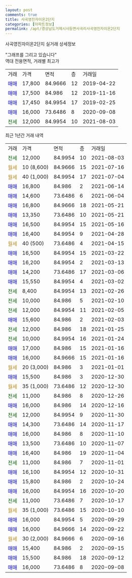 ```yaml
---
layout: post
comments: true
title: 사곡영진자이온2단지
categories: [아파트정보]
permalink: /apt/경상남도거제시사등면사곡리사곡영진자이온2단지
---
```


사곡영진자이온2단지 실거래 상세정보

<script type="text/javascript">
  google.charts.load('current', {'packages':['line', 'corechart']});
  google.charts.setOnLoadCallback(drawChart);

  function drawChart() {
    var data = new google.visualization.DataTable();
    data.addColumn('date', '거래일');
    data.addColumn('number', "매매");
    data.addColumn('number', "전세");
    data.addColumn('number', "전매");

    data.addRows([[new Date(Date.parse("2021-08-03")), null, 12000, null], [new Date(Date.parse("2021-07-16")), null, null, null], [new Date(Date.parse("2021-07-04")), null, null, null], [new Date(Date.parse("2021-06-14")), 16800, null, null], [new Date(Date.parse("2021-06-04")), 14600, null, null], [new Date(Date.parse("2021-05-21")), 16800, null, null], [new Date(Date.parse("2021-05-21")), 13350, null, null], [new Date(Date.parse("2021-05-16")), 16500, null, null], [new Date(Date.parse("2021-04-28")), 16400, null, null], [new Date(Date.parse("2021-04-15")), null, null, null], [new Date(Date.parse("2021-03-22")), 16500, null, null], [new Date(Date.parse("2021-03-13")), 16200, null, null], [new Date(Date.parse("2021-03-06")), 14200, null, null], [new Date(Date.parse("2021-03-02")), 15550, null, null], [new Date(Date.parse("2021-02-26")), null, 8400, null], [new Date(Date.parse("2021-02-10")), null, 10000, null], [new Date(Date.parse("2021-02-05")), null, 12000, null], [new Date(Date.parse("2021-02-03")), 15600, null, null], [new Date(Date.parse("2021-01-25")), null, 12000, null], [new Date(Date.parse("2021-01-24")), null, 10000, null], [new Date(Date.parse("2021-01-16")), 17000, null, null], [new Date(Date.parse("2021-01-16")), 16000, null, null], [new Date(Date.parse("2021-01-01")), null, null, null], [new Date(Date.parse("2020-12-30")), 15500, null, null], [new Date(Date.parse("2020-12-30")), null, null, null], [new Date(Date.parse("2020-12-26")), null, 11000, null], [new Date(Date.parse("2020-12-16")), 16000, null, null], [new Date(Date.parse("2020-11-30")), null, 12000, null], [new Date(Date.parse("2020-11-17")), 14300, null, null], [new Date(Date.parse("2020-11-10")), 16000, null, null], [new Date(Date.parse("2020-11-07")), 13500, null, null], [new Date(Date.parse("2020-11-04")), 16400, null, null], [new Date(Date.parse("2020-11-01")), null, 11000, null], [new Date(Date.parse("2020-10-31")), 16100, null, null], [new Date(Date.parse("2020-10-24")), 15800, null, null], [new Date(Date.parse("2020-10-20")), 16000, null, null], [new Date(Date.parse("2020-10-17")), null, 11000, null], [new Date(Date.parse("2020-10-10")), null, null, null], [new Date(Date.parse("2020-09-29")), 16000, null, null], [new Date(Date.parse("2020-09-22")), 16000, null, null], [new Date(Date.parse("2020-09-16")), null, null, null], [new Date(Date.parse("2020-09-15")), 15400, null, null], [new Date(Date.parse("2020-09-12")), 15500, null, null], [new Date(Date.parse("2020-09-08")), 16000, null, null]]);

    var options = {
      hAxis: {
        format: 'yyyy/MM/dd'
      },    
      lineWidth: 0,
      pointsVisible: true,    
      title: '최근 1년간 유형별 실거래가 분포',
      legend: { position: 'bottom' }
    };

    var formatter = new google.visualization.NumberFormat({pattern:'###,###'} );
    formatter.format(data, 1);
    formatter.format(data, 2);
    
    setTimeout(function() {
        var chart = new google.visualization.LineChart(document.getElementById('columnchart_material'));
        chart.draw(data, (options));
        document.getElementById('loading').style.display = 'none';
    }, 1000);
  }
</script>


<div id="loading" style="z-index:20; display: block; margin-left: 0px">"그래프를 그리고 있습니다"</div>
<div id="columnchart_material" style="width: 95%; margin-left: 0px; display: block"></div>
<!-- contents start -->
역대 전용면적, 거래별 최고가
<table class="sortable">
    <tr>
      <td>거래</td>
      <td>가격</td>
      <td>면적</td>
      <td>층</td>
      <td>거래일</td>
    </tr>
        <tr>
          <td><a style="color: blue">매매</a></td>
          <td>17,800</td>
          <td>84.9666</td>
          <td>12</td>
          <td>2019-04-22</td>
        </tr>            <tr>
          <td><a style="color: blue">매매</a></td>
          <td>17,500</td>
          <td>84.986</td>
          <td>12</td>
          <td>2019-11-16</td>
        </tr>            <tr>
          <td><a style="color: blue">매매</a></td>
          <td>17,450</td>
          <td>84.9954</td>
          <td>17</td>
          <td>2019-02-25</td>
        </tr>            <tr>
          <td><a style="color: blue">매매</a></td>
          <td>16,000</td>
          <td>73.6486</td>
          <td>8</td>
          <td>2020-09-08</td>
        </tr>        
        <tr>
              <td><a style="color: darkgreen">전세</a></td>
              <td>12,000</td>
              <td>84.9954</td>
              <td>10</td>
              <td>2021-08-03</td>
            </tr>        
    
</table>

최근 1년간 거래 내역

<table class="sortable">
    <tr>
      <td>거래</td>
      <td>가격</td>
      <td>면적</td>
      <td>층</td>
      <td>거래일</td>
    </tr>
    <tr>
      <td><a style="color: darkgreen">전세</a></td>
      <td>12,000</td>
      <td>84.9954</td>
      <td>10</td>
      <td>2021-08-03</td>
    </tr>          <tr>
      <td><a style="color: darkgoldenrod">월세</a></td>
      <td>10 (8,600)</td>
      <td>84.9666</td>
      <td>15</td>
      <td>2021-07-16</td>
    </tr>          <tr>
      <td><a style="color: darkgoldenrod">월세</a></td>
      <td>40 (1,000)</td>
      <td>84.9954</td>
      <td>17</td>
      <td>2021-07-04</td>
    </tr>          <tr>
      <td><a style="color: blue">매매</a></td>
      <td>16,800</td>
      <td>84.986</td>
      <td>2</td>
      <td>2021-06-14</td>
    </tr>          <tr>
      <td><a style="color: blue">매매</a></td>
      <td>14,600</td>
      <td>73.6486</td>
      <td>6</td>
      <td>2021-06-04</td>
    </tr>          <tr>
      <td><a style="color: blue">매매</a></td>
      <td>16,800</td>
      <td>84.9666</td>
      <td>18</td>
      <td>2021-05-21</td>
    </tr>          <tr>
      <td><a style="color: blue">매매</a></td>
      <td>13,350</td>
      <td>73.6486</td>
      <td>10</td>
      <td>2021-05-21</td>
    </tr>          <tr>
      <td><a style="color: blue">매매</a></td>
      <td>16,500</td>
      <td>84.9954</td>
      <td>15</td>
      <td>2021-05-16</td>
    </tr>          <tr>
      <td><a style="color: blue">매매</a></td>
      <td>16,400</td>
      <td>84.9954</td>
      <td>9</td>
      <td>2021-04-28</td>
    </tr>          <tr>
      <td><a style="color: darkgoldenrod">월세</a></td>
      <td>40 (500)</td>
      <td>73.6486</td>
      <td>4</td>
      <td>2021-04-15</td>
    </tr>          <tr>
      <td><a style="color: blue">매매</a></td>
      <td>16,500</td>
      <td>84.9954</td>
      <td>15</td>
      <td>2021-03-22</td>
    </tr>          <tr>
      <td><a style="color: blue">매매</a></td>
      <td>16,200</td>
      <td>84.9954</td>
      <td>2</td>
      <td>2021-03-13</td>
    </tr>          <tr>
      <td><a style="color: blue">매매</a></td>
      <td>14,200</td>
      <td>73.6486</td>
      <td>17</td>
      <td>2021-03-06</td>
    </tr>          <tr>
      <td><a style="color: blue">매매</a></td>
      <td>15,550</td>
      <td>84.9954</td>
      <td>4</td>
      <td>2021-03-02</td>
    </tr>          <tr>
      <td><a style="color: darkgreen">전세</a></td>
      <td>8,400</td>
      <td>84.9954</td>
      <td>13</td>
      <td>2021-02-26</td>
    </tr>          <tr>
      <td><a style="color: darkgreen">전세</a></td>
      <td>10,000</td>
      <td>84.986</td>
      <td>5</td>
      <td>2021-02-10</td>
    </tr>          <tr>
      <td><a style="color: darkgreen">전세</a></td>
      <td>12,000</td>
      <td>84.9954</td>
      <td>11</td>
      <td>2021-02-05</td>
    </tr>          <tr>
      <td><a style="color: blue">매매</a></td>
      <td>15,600</td>
      <td>84.986</td>
      <td>2</td>
      <td>2021-02-03</td>
    </tr>          <tr>
      <td><a style="color: darkgreen">전세</a></td>
      <td>12,000</td>
      <td>84.986</td>
      <td>18</td>
      <td>2021-01-25</td>
    </tr>          <tr>
      <td><a style="color: darkgreen">전세</a></td>
      <td>10,000</td>
      <td>84.9954</td>
      <td>16</td>
      <td>2021-01-24</td>
    </tr>          <tr>
      <td><a style="color: blue">매매</a></td>
      <td>17,000</td>
      <td>84.986</td>
      <td>15</td>
      <td>2021-01-16</td>
    </tr>          <tr>
      <td><a style="color: blue">매매</a></td>
      <td>16,000</td>
      <td>84.9666</td>
      <td>15</td>
      <td>2021-01-16</td>
    </tr>          <tr>
      <td><a style="color: darkgoldenrod">월세</a></td>
      <td>20 (3,000)</td>
      <td>84.986</td>
      <td>3</td>
      <td>2021-01-01</td>
    </tr>          <tr>
      <td><a style="color: blue">매매</a></td>
      <td>15,500</td>
      <td>84.986</td>
      <td>3</td>
      <td>2020-12-30</td>
    </tr>          <tr>
      <td><a style="color: darkgoldenrod">월세</a></td>
      <td>35 (1,000)</td>
      <td>73.6486</td>
      <td>12</td>
      <td>2020-12-30</td>
    </tr>          <tr>
      <td><a style="color: darkgreen">전세</a></td>
      <td>11,000</td>
      <td>84.986</td>
      <td>8</td>
      <td>2020-12-26</td>
    </tr>          <tr>
      <td><a style="color: blue">매매</a></td>
      <td>16,000</td>
      <td>84.986</td>
      <td>14</td>
      <td>2020-12-16</td>
    </tr>          <tr>
      <td><a style="color: darkgreen">전세</a></td>
      <td>12,000</td>
      <td>84.9954</td>
      <td>9</td>
      <td>2020-11-30</td>
    </tr>          <tr>
      <td><a style="color: blue">매매</a></td>
      <td>14,300</td>
      <td>73.6486</td>
      <td>14</td>
      <td>2020-11-17</td>
    </tr>          <tr>
      <td><a style="color: blue">매매</a></td>
      <td>16,000</td>
      <td>84.986</td>
      <td>8</td>
      <td>2020-11-10</td>
    </tr>          <tr>
      <td><a style="color: blue">매매</a></td>
      <td>13,500</td>
      <td>73.6486</td>
      <td>10</td>
      <td>2020-11-07</td>
    </tr>          <tr>
      <td><a style="color: blue">매매</a></td>
      <td>16,400</td>
      <td>84.986</td>
      <td>19</td>
      <td>2020-11-04</td>
    </tr>          <tr>
      <td><a style="color: darkgreen">전세</a></td>
      <td>11,000</td>
      <td>84.986</td>
      <td>7</td>
      <td>2020-11-01</td>
    </tr>          <tr>
      <td><a style="color: blue">매매</a></td>
      <td>16,100</td>
      <td>84.9954</td>
      <td>12</td>
      <td>2020-10-31</td>
    </tr>          <tr>
      <td><a style="color: blue">매매</a></td>
      <td>15,800</td>
      <td>84.986</td>
      <td>2</td>
      <td>2020-10-24</td>
    </tr>          <tr>
      <td><a style="color: blue">매매</a></td>
      <td>16,000</td>
      <td>84.9954</td>
      <td>16</td>
      <td>2020-10-20</td>
    </tr>          <tr>
      <td><a style="color: darkgreen">전세</a></td>
      <td>11,000</td>
      <td>73.6486</td>
      <td>7</td>
      <td>2020-10-17</td>
    </tr>          <tr>
      <td><a style="color: darkgoldenrod">월세</a></td>
      <td>35 (1,000)</td>
      <td>73.6486</td>
      <td>15</td>
      <td>2020-10-10</td>
    </tr>          <tr>
      <td><a style="color: blue">매매</a></td>
      <td>16,000</td>
      <td>84.9954</td>
      <td>5</td>
      <td>2020-09-29</td>
    </tr>          <tr>
      <td><a style="color: blue">매매</a></td>
      <td>16,000</td>
      <td>84.9666</td>
      <td>14</td>
      <td>2020-09-22</td>
    </tr>          <tr>
      <td><a style="color: darkgoldenrod">월세</a></td>
      <td>30 (2,000)</td>
      <td>84.9666</td>
      <td>6</td>
      <td>2020-09-16</td>
    </tr>          <tr>
      <td><a style="color: blue">매매</a></td>
      <td>15,400</td>
      <td>84.986</td>
      <td>2</td>
      <td>2020-09-15</td>
    </tr>          <tr>
      <td><a style="color: blue">매매</a></td>
      <td>15,500</td>
      <td>84.986</td>
      <td>18</td>
      <td>2020-09-12</td>
    </tr>          <tr>
      <td><a style="color: blue">매매</a></td>
      <td>16,000</td>
      <td>73.6486</td>
      <td>8</td>
      <td>2020-09-08</td>
    </tr>      </table>
<!-- contents end -->    

